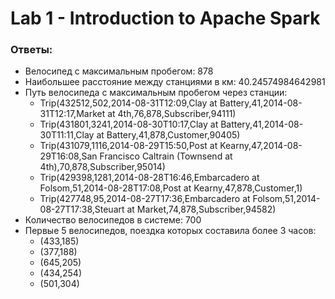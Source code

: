# Lab 1 - Introduction to Apache Spark

### Ответы:
 - Велосипед с максимальным пробегом: 878
 - Наибольшее расстояние между станциями в км: 40.24574984642981
 - Путь велосипеда с максимальным пробегом через станции:
     - Trip(432512,502,2014-08-31T12:09,Clay at Battery,41,2014-08-31T12:17,Market at 4th,76,878,Subscriber,94111)
     - Trip(431801,3241,2014-08-30T10:17,Clay at Battery,41,2014-08-30T11:11,Clay at Battery,41,878,Customer,90405)
     - Trip(431079,1116,2014-08-29T15:50,Post at Kearny,47,2014-08-29T16:08,San Francisco Caltrain (Townsend at 4th),70,878,Subscriber,95014)
     - Trip(429398,1281,2014-08-28T16:46,Embarcadero at Folsom,51,2014-08-28T17:08,Post at Kearny,47,878,Customer,1)
     - Trip(427748,95,2014-08-27T17:36,Embarcadero at Folsom,51,2014-08-27T17:38,Steuart at Market,74,878,Subscriber,94582) 
 - Количество велосипедов в системе: 700 
 - Первые 5 велосипедов, поездка которых составила более 3 часов: 
      - (433,185) 
      - (377,188) 
      - (645,205) 
      - (434,254) 
      - (501,304)
